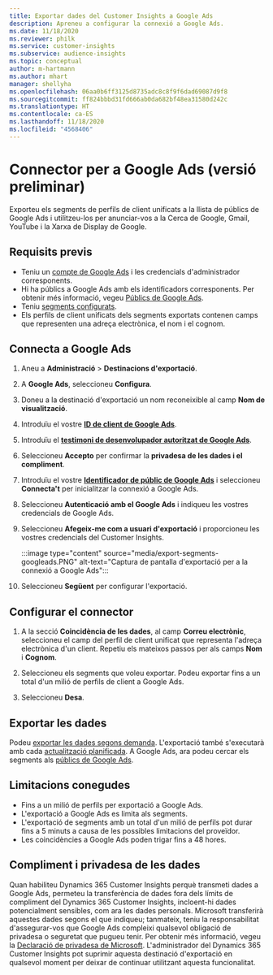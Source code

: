 ```yaml
---
title: Exportar dades del Customer Insights a Google Ads
description: Apreneu a configurar la connexió a Google Ads.
ms.date: 11/18/2020
ms.reviewer: philk
ms.service: customer-insights
ms.subservice: audience-insights
ms.topic: conceptual
author: m-hartmann
ms.author: mhart
manager: shellyha
ms.openlocfilehash: 06aa0b6ff3125d8735adc8c8f9f6dad69087d9f8
ms.sourcegitcommit: ff824bbbd31fd666ab0da682bf48ea31580d242c
ms.translationtype: HT
ms.contentlocale: ca-ES
ms.lasthandoff: 11/18/2020
ms.locfileid: "4568406"
---
```

# <a name="connector-for-google-ads-preview"></a>Connector per a Google Ads (versió preliminar)

Exporteu els segments de perfils de client unificats a la llista de públics de Google Ads i utilitzeu-los per anunciar-vos a la Cerca de Google, Gmail, YouTube i la Xarxa de Display de Google. 

## <a name="prerequisites"></a>Requisits previs

-   Teniu un [compte de Google Ads](https://ads.google.com/) i les credencials d'administrador corresponents.
-   Hi ha públics a Google Ads amb els identificadors corresponents. Per obtenir més informació, vegeu [Públics de Google Ads](https://support.google.com/google-ads/answer/7558048?hl=en#:~:text=Audience%20lists%20is%20a%20section,Display%20Network%20through%20remarketing%20campaigns.).
-   Teniu [segments configurats](segments.md).
-   Els perfils de client unificats dels segments exportats contenen camps que representen una adreça electrònica, el nom i el cognom.

## <a name="connect-to-google-ads"></a>Connecta a Google Ads

1. Aneu a **Administració** > **Destinacions d'exportació**.

1. A **Google Ads**, seleccioneu **Configura**.

1. Doneu a la destinació d'exportació un nom reconeixible al camp **Nom de visualització**.

1. Introduïu el vostre **[ID de client de Google Ads](https://support.google.com/google-ads/answer/1704344)**.

1. Introduïu el **[testimoni de desenvolupador autoritzat de Google Ads](https://developers.google.com/google-ads/api/docs/first-call/dev-token)**.

1. Seleccioneu **Accepto** per confirmar la **privadesa de les dades i el compliment**.

1. Introduïu el vostre **[Identificador de públic de Google Ads](https://support.google.com/google-ads/answer/7558048?hl=en#:~:text=Audience%20lists%20is%20a%20section,Display%20Network%20through%20remarketing%20campaigns.)** i seleccioneu **Connecta't** per inicialitzar la connexió a Google Ads.

1. Seleccioneu **Autenticació amb el Google Ads** i indiqueu les vostres credencials de Google Ads.

1. Seleccioneu **Afegeix-me com a usuari d'exportació** i proporcioneu les vostres credencials del Customer Insights.

   :::image type="content" source="media/export-segments-googleads.PNG" alt-text="Captura de pantalla d'exportació per a la connexió a Google Ads":::

1. Seleccioneu **Següent** per configurar l'exportació.

## <a name="configure-the-connector"></a>Configurar el connector

1. A la secció **Coincidència de les dades**, al camp **Correu electrònic**, seleccioneu el camp del perfil de client unificat que representa l'adreça electrònica d'un client. Repetiu els mateixos passos per als camps **Nom** i **Cognom**.

1. Seleccioneu els segments que voleu exportar. Podeu exportar fins a un total d'un milió de perfils de client a Google Ads.

1. Seleccioneu **Desa**.

## <a name="export-the-data"></a>Exportar les dades

Podeu [exportar les dades segons demanda](export-destinations.md). L'exportació també s'executarà amb cada [actualització planificada](system.md#schedule-tab). A Google Ads, ara podeu cercar els segments als [públics de Google Ads](https://support.google.com/google-ads/answer/7558048?hl=en/).

## <a name="known-limitations"></a>Limitacions conegudes

- Fins a un milió de perfils per exportació a Google Ads.
- L'exportació a Google Ads es limita als segments.
- L'exportació de segments amb un total d'un milió de perfils pot durar fins a 5 minuts a causa de les possibles limitacions del proveïdor. 
- Les coincidències a Google Ads poden trigar fins a 48 hores.

## <a name="data-privacy-and-compliance"></a>Compliment i privadesa de les dades

Quan habiliteu Dynamics 365 Customer Insights perquè transmeti dades a Google Ads, permeteu la transferència de dades fora dels límits de compliment del Dynamics 365 Customer Insights, incloent-hi dades potencialment sensibles, com ara les dades personals. Microsoft transferirà aquestes dades segons el que indiqueu; tanmateix, teniu la responsabilitat d'assegurar-vos que Google Ads compleixi qualsevol obligació de privadesa o seguretat que pugueu tenir. Per obtenir més informació, vegeu la [Declaració de privadesa de Microsoft](https://go.microsoft.com/fwlink/?linkid=396732).
L'administrador del Dynamics 365 Customer Insights pot suprimir aquesta destinació d'exportació en qualsevol moment per deixar de continuar utilitzant aquesta funcionalitat.
